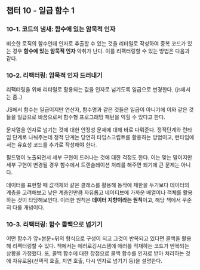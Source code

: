 ## 챕터 10 - 일급 함수 1

### 10-1. 코드의 냄새: 함수에 있는 암묵적 인자

비슷한 로직의 함수인데 인자로 추출할 수 있는 것을 리터럴로 작성하여 중복 코드가 있는 경우 **함수에 있는 암묵적 인자** 악취가 난다. 이를 리팩터링할 수 있는 방법은 다음과 같다.

### 10-2. 리팩터링: 암묵적 인자 드러내기

리팩터링을 위해 리터럴로 활용되는 값을 인자로 넘기도록 일급으로 변경한다. (js에서는 좀..)

JS에서 함수는 일급이지만 연산자, 함수명과 같은 것들은 일급이 아니기에 이와 같은 것들을 일급으로 바꿈으로써 함수형 프로그래밍 패턴을 익힐 수 있다고 한다.

문자열을 인자로 넘기는 것에 대한 안정성 문제에 대해 바로 다뤄준다. 정적단계와 런타임 단계로 나눠주는데 정적 단계는 당연히 타입스크립트를 활용하는 방법이고, 런타임에서는 유효성 코드를 추가로 작성해야 한다.

필드명이 노출되면서 세부 구현이 드러나는 것에 대한 걱정도 한다. 이는 맞는 말이지만 세부 구현이 변경될 경우 함수에서 트랜슬레이션 처리를 해주면 되기에 큰 문제는 아니다.

데이터를 표현할 때 값객체와 같은 클래스를 활용해 동작에 제한을 두기보다 데이터의 계층을 고려해보고 낮은 계층인만큼 자유롭고 네이티브에 가까운 배열이나 객체를 활용하는 것이 타당해보인다. 이러한 원칙은 ******************************************************************************************************************************************데이터 지향이라는 원칙******************************************************************************************************************************************이고, 해당 책에서 꾸준히 다룰 개념이다.

### 10-3. 리팩터링: 함수 콜백으로 넘기기

어떤 함수가 앞+본문+뒤의 형식으로 구성이 되고 그것이 반복되고 있다면 콜백을 활용해 리팩터링할 수 있다. 책에서는 에러로깅시스템에 에러를 적재하는 코드가 반복되는 상황을 가정했다.
또, 콜백 함수에 대한 장점으로 콜백 함수를 인자로 받아 처리하는 것에 자유로움(선택적 호출, 지연 호출, 다시 인자로 넘기기 등)을 설명한다.